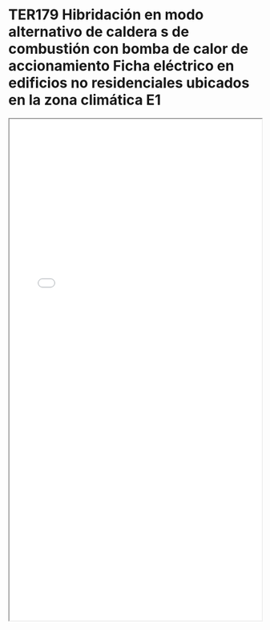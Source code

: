 
# TER179  Hibridación en modo alternativo de caldera s de combustión con bomba de calor de accionamiento Ficha eléctrico en edificios no residenciales ubicados en la zona climática E1

<iframe src="../TER179  Hibridación en modo alternativo de caldera s de combustión con bomba de calor de accionamiento Ficha eléctrico en edificios no residenciales ubicados en la zona climática E1.pdf" width="100%" height="1000px"></iframe>


